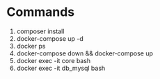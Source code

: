 # Commands

1. composer install
2. docker-compose up -d
3. docker ps
4. docker-compose down && docker-compose up
5. docker exec -it core bash
6. docker exec -it db_mysql bash
